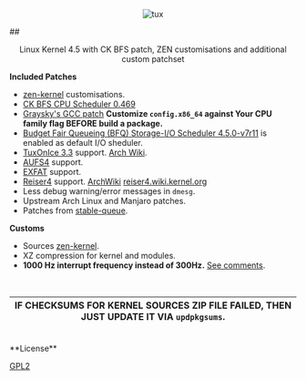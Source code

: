 
<p align="center">
  <img src="http://i.imgur.com/BbD1jGBl.jpg" alt="tux"/>
</p>

##<p align="center">Linux Kernel 4.5 with CK BFS patch, ZEN customisations and additional custom patchset<br/></p>

**Included Patches**

 - [zen-kernel](https://github.com/zen-kernel/zen-kernel) customisations.
 - [CK BFS CPU Scheduler 0.469](http://users.tpg.com.au/ckolivas/kernel/)
 - [Graysky's GCC patch](https://github.com/graysky2/kernel_gcc_patch) **Customize `config.x86_64` against Your CPU family flag BEFORE build a package.**
 - [Budget Fair Queueing (BFQ) Storage-I/O Scheduler 4.5.0-v7r11](http://algo.ing.unimo.it/people/paolo/disk_sched/sources.php) is enabled as default I/O sheduler.
 - [TuxOnIce 3.3](http://tuxonice.nigelcunningham.com.au/) support. [Arch Wiki](https://wiki.archlinux.org/index.php/TuxOnIce).
 - [AUFS4](http://aufs.sourceforge.net/) support. 
 - [EXFAT](https://github.com/dorimanx/exfat-nofuse) support.
 - [Reiser4](https://sourceforge.net/projects/reiser4/) support. [ArchWiki](https://wiki.archlinux.org/index.php/Reiser4) [reiser4.wiki.kernel.org](https://reiser4.wiki.kernel.org/index.php/Main_Page)
 - Less debug warning/error messages in `dmesg`.
 - Upstream Arch Linux and Manjaro patches.
 - Patches from [stable-queue](https://git.kernel.org/cgit/linux/kernel/git/stable/stable-queue.git/).
 
**Customs**

 - Sources [zen-kernel](https://github.com/zen-kernel/zen-kernel). 
 - XZ compression for kernel and modules.
 - **1000 Hz interrupt frequency instead of 300Hz.** [See comments](http://ck-hack.blogspot.com/2013/09/bfs-0441-311-ck1.html?showComment=1378756529345#c5266548105449573343).
<br/>

| **IF CHECKSUMS FOR KERNEL SOURCES ZIP FILE FAILED, THEN JUST UPDATE IT VIA `updpkgsums`.** |
|--------------------------------------------------------------------------------------------|
<br/>
**License**

[GPL2](https://www.gnu.org/licenses/gpl-2.0.txt)
